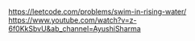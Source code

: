 https://leetcode.com/problems/swim-in-rising-water/
https://www.youtube.com/watch?v=z-6f0KkSbvU&ab_channel=AyushiSharma